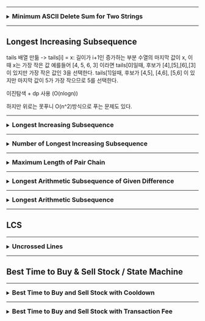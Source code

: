 
---

<details>
<summary><strong style="font-size:1.17em">Minimum ASCII Delete Sum for Two Strings</strong></summary>

https://leetcode.com/problems/minimum-ascii-delete-sum-for-two-strings/description/?envType=study-plan-v2&envId=dynamic-programming

```java

class Solution {
    public int minimumDeleteSum(String s1, String s2) {
        int m = s1.length();
        int n = s2.length();
        int[][] dp = new int[m+1][n+1];

        // s2의 문자를 순차적으로 삭제
        for(int i = 1; i <= n; i++){
            dp[0][i] = dp[0][i-1] + s2.charAt(i-1);
        }

        // s1의 문자를 순차적으로 삭제 
        for(int i = 1; i <= m; i++){
            dp[i][0] = dp[i-1][0] + s1.charAt(i-1);
        }

        for(int i = 1; i <= m; i++){
            for(int j = 1; j <= n; j++){
                char c1 = s1.charAt(i-1);
                char c2 = s2.charAt(j-1);
                
                
                if(c1 == c2){
                    // 문자가 같은 경우, 삭제할 필요가 없음 
                    dp[i][j] = dp[i-1][j-1];
                }else{
                    // 다를 경우, 둘 중 하나를 삭제
                    dp[i][j] = Math.min(dp[i-1][j] + c1, dp[i][j-1]+c2);
                }
            }
        }

        return dp[m][n];
    }
}
```

</details>

---

## Longest Increasing Subsequence

tails 배열 만듦 -> tails[i] = x: 길이가 i+1인 증가하는 부분 수열의 마지막 값이 x, 이 때 x는 가장 작은 값
예를들어 [4, 5, 6, 3] 이라면 tails[0]일때, 후보가 [4],[5],[6],[3]이 있지만 가장 작은 값인 3을 선택한다.
tails[1]일때, 후보가 [4,5], [4,6], [5,6] 이 있지만 마지막 값이 5가 가장 작으므로 5를 선택한다. 

이진탐색 + dp 사용 (O(nlogn))

하지만 위로는 못푸니 O(n^2)방식으로 푸는 문제도 있다.

---

<details>
<summary><strong style="font-size:1.17em">Longest Increasing Subsequence</strong></summary>

https://leetcode.com/problems/longest-increasing-subsequence/solutions/74824/java-python-binary-search-o-nlogn-time-with-explanation/?envType=study-plan-v2&envId=dynamic-programming

```java
class Solution {
    public int lengthOfLIS(int[] nums) {
        if(nums == null || nums.length == 0){
            return 0;
        }

        int[] tails = new int[nums.length];
        int len = 0;

        for(int num : nums){
            int left = 0;
            int right = len;

            while(left < right){
                int mid = left + (right-left)/2;
                if(tails[mid] < num){
                    left = mid +1;
                }else{
                    right = mid;
                }

            }

            tails[left] = num;
            if(left == len){
                len++;
            }
        }


        return len;
    }
}
```


</details>


---

<details>
<summary><strong style="font-size:1.17em">Number of Longest Increasing Subsequence</strong></summary>

https://leetcode.com/problems/number-of-longest-increasing-subsequence/description/?envType=study-plan-v2&envId=dynamic-programming

가장 긴 증가하는 부분 수열(LIS)의 개수를 찾는 문제는 다음과 같이 접근할 수 있습니다:

1. 두 개의 DP 배열이 필요합니다:
    - `length[]`: 각 인덱스에서 끝나는 LIS의 길이
    - `count[]`: 각 인덱스에서 끝나는 LIS의 개수

2. 핵심 아이디어:
   ```java
   // 예시 구현의 기본 틀
   for (int i = 0; i < nums.length; i++) {
       for (int j = 0; j < i; j++) {
           if (nums[i] > nums[j]) {
               // 여기서 length[i]와 count[i]를 업데이트
           }
       }
   }
   ```

3. 각 위치에서:
    - 현재 숫자보다 작은 이전 숫자들을 찾습니다
    - 그 중에서 가장 긴 증가 수열을 만들 수 있는 길이를 찾습니다
    - 같은 길이의 수열이 여러 개 있을 수 있으므로, 그 개수도 함께 세야 합니다

예를 들어 `[1,3,5,4,7]`의 경우:
- `[1,3,5,7]`과 `[1,3,4,7]` 두 개의 서로 다른 최장 증가 수열이 있습니다
- 따라서 답은 2가 됩니다

```java
class Solution {
    public int findNumberOfLIS(int[] nums) {
        int[] length = new int[nums.length];
        int[] count = new int[nums.length];

        Arrays.fill(length,1);
        Arrays.fill(count,1);

        for(int i = 1; i < nums.length; i++){
            for(int j = 0; j <i; j++){
                if(nums[j] < nums[i]){
                    // 수열의 긴 개수가 업데이트 될때는 카운트 초기화
                    if(length[j]+1 > length[i]){
                        length[i] = length[j]+1;
                        count[i] = count[j];
                    }else if(length[j]+1 == length[i]){
                        // 카운트개수만 이전꺼에서 증가
                        count[i] += count[j];
                    }
                }
            
            }
        }


        int maxLength = 0;

        for(int len : length){
            maxLength = Math.max(maxLength,len);
        }

        int result = 0;
        for(int i = 0; i< nums.length; i++){
            if(maxLength == length[i]){
                result += count[i];
            }
        }

        return result;

    }
}
```

</details>

---

<details>
<summary><strong style="font-size:1.17em">Maximum Length of Pair Chain</strong></summary>

https://leetcode.com/problems/maximum-length-of-pair-chain/?envType=study-plan-v2&envId=dynamic-programming

### 풀이 1. 그리디로 풀기 (정렬 후 순회) O(nlogn)

```java
class Solution {
    public int findLongestChain(int[][] pairs) {
        if(pairs.length == 1){
            return 1;
        }


        Arrays.sort(pairs, new Comparator<int[]>() {
            public int compare(int[] a, int[] b){
                return Integer.compare(a[1],b[1]);
            }
        });

        int prev = 0;
        int res = 1;

        for(int i = 1; i < pairs.length; i++){
            if(pairs[prev][1] < pairs[i][0]){
                prev = i;
                res++;
            }
        }

        return res;


    }
    // 형성될 수 있는 가장 긴 체인의 길이를 반환
    // 두번째 인덱스로 정렬 -> 순서가 바뀌어도 상관없으니(어차피 긴 길이 반환) 스테블이든,언스테블이든 어떤 정렬 알고리즘 써도 상관 x
    // prev로 비교하고 조건에 만족하면 +1 후 이동 
    // [1,2] [2,3] [3,4] [5,8]

}

```

### 풀이 2. LIS O(N^2)

```java
class Solution {
    public int findLongestChain(int[][] pairs) {
        if(pairs.length == 1){
            return 1;
        }

        int n = pairs.length;
        int[] length = new int[n];

        Arrays.fill(length,1);
        Arrays.sort(pairs, (a,b)-> Integer.compare(a[1],b[1]));

        for(int i = 1; i < n; i++){
            for(int j = 0; j < i; j++){
                if(pairs[j][1] < pairs[i][0] && 1 + length[j] > length[i]){
                    length[i] = length[j] +1;
                }
            }
        }

        int maxLength = 1;
        for(int l : length){
            maxLength = Math.max(l, maxLength);
        }

        return maxLength;

    }
    // 형성될 수 있는 가장 긴 체인의 길이를 반환
    // 두번째 인덱스로 정렬 -> 순서가 바뀌어도 상관없으니(어차피 긴 길이 반환) 스테블이든,언스테블이든 어떤 정렬 알고리즘 써도 상관 x
    // prev로 비교하고 조건에 만족하면 +1 후 이동 
    // [1,2] [2,3] [3,4] [5,8]

}
```

</details>

---

<details>
<summary><strong style="font-size:1.17em">Longest Arithmetic Subsequence of Given Difference</strong></summary>

https://leetcode.com/problems/longest-arithmetic-subsequence-of-given-difference/?envType=study-plan-v2&envId=dynamic-programming

시간복잡도 O(n)으로 하기 위해 map 사용

```java
import java.util.*;
class Solution {
    public int longestSubsequence(int[] arr, int difference) {
        
        int n = arr.length;
        Map<Integer, Integer> map = new HashMap<>();



        for(int i = 0; i < n; i++){
            map.put(arr[i], map.getOrDefault(arr[i] - difference, 0) + 1);
        }

        return Collections.max(map.values());
    }
}
```

</details>

---

<details>
<summary><strong style="font-size:1.17em">Longest Arithmetic Subsequence</strong></summary>

https://leetcode.com/problems/longest-arithmetic-subsequence/description/?envType=study-plan-v2&envId=dynamic-programming

```java
class Solution {
    public int longestArithSeqLength(int[] nums) {
        int n = nums.length;
        Map<Integer,Integer>[] dp = new HashMap[n];
        for(int i = 0; i < n; i++){
            dp[i] = new HashMap<>();
        }

        int len = 0;

        for(int i = 0; i < n; i++){
            for(int j = 0; j < i; j++){
                int diff = nums[i] - nums[j];
                int d = dp[j].getOrDefault(diff,1);
                dp[i].put(diff,d+1);
                len = Math.max(len,d+1);
            }
        }

        return len;
    }

    // 가장 긴 산술적 부분 수열 길이 반환
    // seq[i+1] - seq[i]가 같은거 
    // 각 배열의 요소마다 맵을 만듦
    // 그리고 그 맵엔 각 요소의 차이에 대한 개수를 저장하는데, 그전에 비교하는 요소의 맵에 그 차이값만큼이 맵에 존재하면 그이전요소의 차이값의 value+1해서 저장
    // 가장 긴건 수시로 업데이트 
}
```


</details>


---

## LCS

---

<details>
<summary><strong style="font-size:1.17em">Uncrossed Lines</strong></summary>

https://leetcode.com/problems/uncrossed-lines/description/?envType=study-plan-v2&envId=dynamic-programming

O(N^2) 

```java
class Solution {
    public int maxUncrossedLines(int[] nums1, int[] nums2) {

        int nums1Len = nums1.length;
        int nums2Len = nums2.length;

        int[][] dp = new int[nums1Len+1][nums2Len+1];

        for(int i = 0; i <= nums1Len; i++){
            for(int j = 0; j <= nums2Len; j++){
                if(i==0 || j==0){
                    dp[i][j] = 0;
                }else if(nums1[i-1] == nums2[j-1]){
                    dp[i][j] = dp[i-1][j-1] + 1;
                }else{
                    dp[i][j] = Math.max(dp[i-1][j], dp[i][j-1]);
                }
            }
        }

        return dp[nums1Len][nums2Len];
        
    }

    // 앞 뒤로 길게  선을 그어 버리면 많은 선을 그을 수가 없음
    // 최장 공통 부분 수열 LCS
}
```

</details>

---

## Best Time to Buy & Sell Stock / State Machine

---

<details>
<summary><strong style="font-size:1.17em">Best Time to Buy and Sell Stock with Cooldown</strong></summary>

https://leetcode.com/problems/best-time-to-buy-and-sell-stock-with-cooldown/submissions/1486103368/?envType=study-plan-v2&envId=dynamic-programming

상태가 중요

주식을 구매한 상태에서 다음 날이 되었을 때 아무것도 안해서 주식을 보유하거나, 판다.
주식을 판매한 상태는 다음 날이 되었을 때 쿨다운 상태이고 
쿨다운 상태는 다음날이 되었을 때 주식을 구매하거나 아무것도 안함

1일차 2일차 

```java
public class Solution {
    public int maxProfit(int[] prices) {
        if(prices == null || prices.length <= 1){
            return 0;
        }

        // 해당 날짜의 주식을 산 상태의 최대값 (전날 산 상태를 유지 or 판 상태에서 + 이번에 산 상태)
        // 판 상태에서 + 이번에 산 상태 라는 말은 이날 사게되면 전날은 무조건 cool 상태여야한다. 
        int[] buy = new int[prices.length];

        // 해당 날짜의 주식이 없는 상태의 최대값 (전날 판 상태를 유지 or 산 상태에서 + 이번에 판 상태)
        int[] sell = new int[prices.length];

        // 첫날
        buy[0] = -prices[0];
        sell[0] = 0;

        // 둘째날
        if(prices.length > 1){
            buy[1] = Math.max(buy[0], -prices[1]);
            sell[1] = Math.max(sell[0],buy[0] + prices[1]);
        }

        for(int i = 2; i < prices.length; i++){
            buy[i] = Math.max(buy[i-1],sell[i-2]-prices[i]);
            sell[i] = Math.max(sell[i-1],buy[i-1] + prices[i]);
        }

        return sell[prices.length-1];
        
    }
}
```


</details>

---

<details>
<summary><strong style="font-size:1.17em">Best Time to Buy and Sell Stock with Transaction Fee</strong></summary>

```java
class Solution {
    public int maxProfit(int[] prices, int fee) {
        if(prices == null || prices.length <= 1){
            return 0;
        }

        int[] buy = new int[prices.length];
        int[] sell = new int[prices.length];

        // 1day
        buy[0] = -prices[0];
        sell[0] = 0;

        //2day
        if(prices.length > 1){
            buy[1] = Math.max(buy[0],-prices[1]);
            sell[1] = Math.max(sell[0], buy[0] + prices[1] - fee);
        }

        for(int i = 2; i < prices.length; i++){
            buy[i] = Math.max(buy[i-1], sell[i-1] -prices[i]);
            sell[i] = Math.max(buy[i-1] + prices[i] -fee, sell[i-1]);
        }

        return sell[prices.length-1];

    }
}
```

</details>




